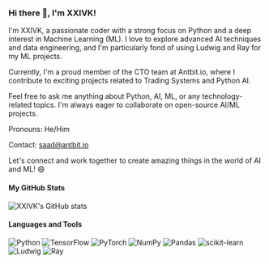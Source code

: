 ### Hi there 👋, I'm XXIVK!
I'm XXIVK, a passionate coder with a strong focus on Python and a deep interest in Machine Learning (ML). I love to explore advanced AI techniques and data engineering, and I'm particularly fond of using Ludwig and Ray for my ML projects.

Currently, I'm a proud member of the CTO team at Antbit.io, where I contribute to exciting projects related to Trading Systems and Python AI.

Feel free to ask me anything about Python, AI, ML, or any technology-related topics. I'm always eager to collaborate on open-source AI/ML projects.

Pronouns: He/Him

Contact: saad@antbit.io

Let's connect and work together to create amazing things in the world of AI and ML! 😄
#### My GitHub Stats

![XXIVK's GitHub stats](https://github-readme-stats.vercel.app/api?username=xxivk&show_icons=true&count_private=true&hide=prs&theme=radical)

#### Languages and Tools

![Python](https://img.shields.io/badge/-Python-3776AB?logo=python&logoColor=white&style=for-the-badge)
![TensorFlow](https://img.shields.io/badge/-TensorFlow-FF6F00?logo=tensorflow&logoColor=white&style=for-the-badge)
![PyTorch](https://img.shields.io/badge/-PyTorch-EE4C2C?logo=pytorch&logoColor=white&style=for-the-badge)
![NumPy](https://img.shields.io/badge/-NumPy-013243?logo=numpy&logoColor=white&style=for-the-badge)
![Pandas](https://img.shields.io/badge/-Pandas-150458?logo=pandas&logoColor=white&style=for-the-badge)
![scikit-learn](https://img.shields.io/badge/-scikit--learn-F7931E?logo=scikit-learn&logoColor=black&style=for-the-badge)
![Ludwig](https://img.shields.io/badge/-Ludwig-4C4C4C?logo=ludwig&logoColor=white&style=for-the-badge)
![Ray](https://img.shields.io/badge/-Ray-FFA500?logo=ray&logoColor=white&style=for-the-badge)

